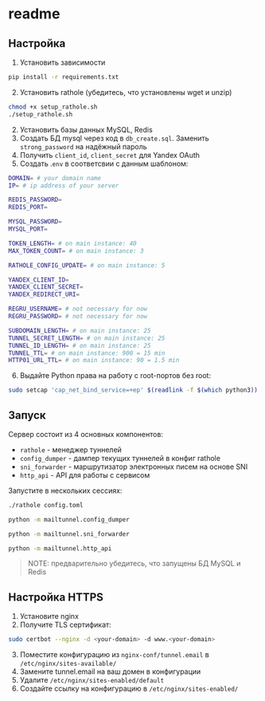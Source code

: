 # readme

## Настройка
1. Установить зависимости
```bash
pip install -r requirements.txt
```
2. Установить rathole (убедитесь, что установлены wget и unzip)
```bash
chmod +x setup_rathole.sh
./setup_rathole.sh
```
2. Установить базы данных MySQL, Redis
3. Создать БД mysql через код в `db_create.sql`. Заменить `strong_password` на надёжный пароль 
4. Получить `client_id`, `client_secret` для Yandex OAuth
5. Создать .`env` в соответсвии с данным шаблоном:

```bash
DOMAIN= # your domain name
IP= # ip address of your server

REDIS_PASSWORD=
REDIS_PORT=

MYSQL_PASSWORD=
MYSQL_PORT=

TOKEN_LENGTH= # on main instance: 40
MAX_TOKEN_COUNT= # on main instance: 3

RATHOLE_CONFIG_UPDATE= # on main instance: 5

YANDEX_CLIENT_ID=
YANDEX_CLIENT_SECRET=
YANDEX_REDIRECT_URI=

REGRU_USERNAME= # not necessary for now
REGRU_PASSWORD= # not necessary for now

SUBDOMAIN_LENGTH= # on main instance: 25
TUNNEL_SECRET_LENGTH= # on main instance: 25
TUNNEL_ID_LENGTH= # on main instance: 25
TUNNEL_TTL= # on main instance: 900 = 15 min
HTTP01_URL_TTL= # on main instance: 90 = 1.5 min
```
6. Выдайте Python права на работу с root-портов без root:
```bash
sudo setcap 'cap_net_bind_service=+ep' $(readlink -f $(which python3))
``` 

## Запуск
Сервер состоит из 4 основных компонентов:
* `rathole` - менеджер туннелей
* `config_dumper` - дампер текущих туннелей в конфиг rathole
* `sni_forwarder` - маршрутизатор электронных писем на основе SNI
* `http_api` - API для работы с сервисом

Запустите в нескольких сессиях:
```bash
./rathole config.toml
```
```bash
python -m mailtunnel.config_dumper
```
```bash
python -m mailtunnel.sni_forwarder
```
```bash
python -m mailtunnel.http_api
```

> NOTE: предварительно убедитесь, что запущены БД MySQL и Redis

## Настройка HTTPS
1. Установите nginx
2. Получите TLS сертификат:
```bash
sudo certbot --nginx -d <your-domain> -d www.<your-domain>
```
3. Поместите конфигурацию из `nginx-conf/tunnel.email` в `/etc/nginx/sites-available/`
4. Замените tunnel.email на ваш домен в конфигурации
5. Удалите `/etc/nginx/sites-enabled/default`
5. Создайте ссылку на конфигурацию в `/etc/nginx/sites-enabled/`
